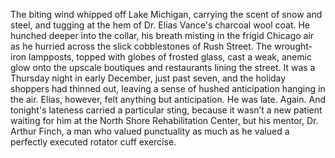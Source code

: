 The biting wind whipped off Lake Michigan, carrying the scent of snow and steel, and tugging at the hem of Dr. Elias Vance's charcoal wool coat. He hunched deeper into the collar, his breath misting in the frigid Chicago air as he hurried across the slick cobblestones of Rush Street.  The wrought-iron lampposts, topped with globes of frosted glass, cast a weak, anemic glow onto the upscale boutiques and restaurants lining the street.  It was a Thursday night in early December, just past seven, and the holiday shoppers had thinned out, leaving a sense of hushed anticipation hanging in the air. Elias, however, felt anything but anticipation.  He was late.  Again.  And tonight's lateness carried a particular sting, because it wasn’t a new patient waiting for him at the North Shore Rehabilitation Center, but his mentor, Dr. Arthur Finch, a man who valued punctuality as much as he valued a perfectly executed rotator cuff exercise.
